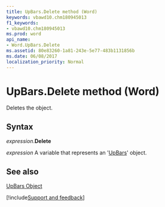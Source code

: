 ```yaml
---
title: UpBars.Delete method (Word)
keywords: vbawd10.chm180945013
f1_keywords:
- vbawd10.chm180945013
ms.prod: word
api_name:
- Word.UpBars.Delete
ms.assetid: 80e83260-1a81-243e-5e77-483b1131856b
ms.date: 06/08/2017
localization_priority: Normal
---
```



# UpBars.Delete method (Word)

Deletes the object.


## Syntax

_expression_.**Delete**

_expression_ A variable that represents an '[UpBars](Word.UpBars.md)' object.


## See also


[UpBars Object](Word.UpBars.md)

[!include[Support and feedback](~/includes/feedback-boilerplate.md)]